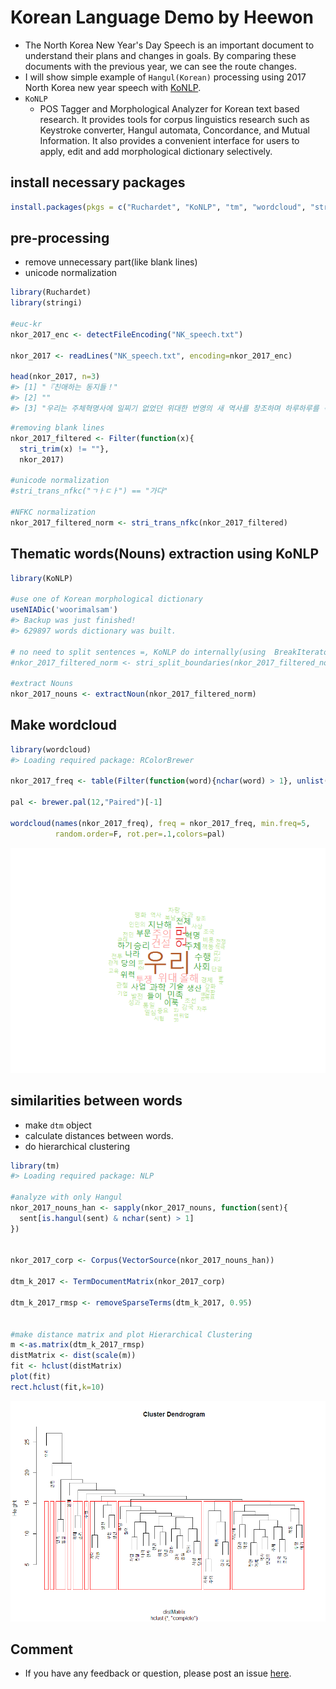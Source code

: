 Korean Language Demo by Heewon
==============================

-   The North Korea New Year's Day Speech is an important document to understand their plans and changes in goals. By comparing these documents with the previous year, we can see the route changes.
-   I will show simple example of `Hangul(Korean)` processing using 2017 North Korea new year speech with [KoNLP](https://CRAN.R-project.org/package=KoNLP).
-   `KoNLP`
    -   POS Tagger and Morphological Analyzer for Korean text based research. It provides tools for corpus linguistics research such as Keystroke converter, Hangul automata, Concordance, and Mutual Information. It also provides a convenient interface for users to apply, edit and add morphological dictionary selectively.

install necessary packages
--------------------------

``` r
install.packages(pkgs = c("Ruchardet", "KoNLP", "tm", "wordcloud", "stringi"))
```

pre-processing
--------------

-   remove unnecessary part(like blank lines)
-   unicode normalization

``` r
library(Ruchardet)
library(stringi)

#euc-kr
nkor_2017_enc <- detectFileEncoding("NK_speech.txt")

nkor_2017 <- readLines("NK_speech.txt", encoding=nkor_2017_enc)

head(nkor_2017, n=3)
#> [1] "『친애하는 동지들！"                                                                                                                                                                                                                                                                                                                                                                                                                                                                    
#> [2] ""                                                                                                                                                                                                                                                                                                                                                                                                                                                                                       
#> [3] "우리는 주체혁명사에 일찌기 없었던 위대한 번영의 새 역사를 창조하며 하루하루를 격동적인 투쟁의 날과 날로 빛내인 2016년을 보내고 새해 2017년을 맞이합니다. 위대한 인민이 안아온 자랑찬 기적의 위대한 한해를 긍지높이 돌이켜보는 뜻깊은 이 자리에서 나는 당과 사상도 뜻도 의지도 하나가 되여 기쁨과 아픔도 함께 나누고 생사운명을 같이하며 역사에 유례없는 만난시련을 웃으며 헤쳐온 전체 조선인민에게 가장 숭엄한 마음으로 뜨거운 인사를 보내며 희망찬 새해의 영광과 축복을 삼가 드립니다."
```

``` r
#removing blank lines
nkor_2017_filtered <- Filter(function(x){
  stri_trim(x) != ""}, 
  nkor_2017)

#unicode normalization 
#stri_trans_nfkc("ㄱㅏㄷㅏ") == "가다"

#NFKC normalization 
nkor_2017_filtered_norm <- stri_trans_nfkc(nkor_2017_filtered)
```

Thematic words(Nouns) extraction using KoNLP
--------------------------------------------

``` r
library(KoNLP)

#use one of Korean morphological dictionary 
useNIADic('woorimalsam')
#> Backup was just finished!
#> 629897 words dictionary was built.

# no need to split sentences =, KoNLP do internally(using  BreakIterator)
#nkor_2017_filtered_norm <- stri_split_boundaries(nkor_2017_filtered_norm, type="sentence")

#extract Nouns 
nkor_2017_nouns <- extractNoun(nkor_2017_filtered_norm)
```

Make wordcloud
--------------

``` r
library(wordcloud)
#> Loading required package: RColorBrewer

nkor_2017_freq <- table(Filter(function(word){nchar(word) > 1}, unlist(nkor_2017_nouns)))

pal <- brewer.pal(12,"Paired")[-1]

wordcloud(names(nkor_2017_freq), freq = nkor_2017_freq, min.freq=5,
          random.order=F, rot.per=.1,colors=pal)
```

![](README-unnamed-chunk-6-1.png)

similarities between words
--------------------------

-   make `dtm` object
-   calculate distances between words.
-   do hierarchical clustering

``` r
library(tm)
#> Loading required package: NLP

#analyze with only Hangul 
nkor_2017_nouns_han <- sapply(nkor_2017_nouns, function(sent){
  sent[is.hangul(sent) & nchar(sent) > 1]
})


nkor_2017_corp <- Corpus(VectorSource(nkor_2017_nouns_han))

dtm_k_2017 <- TermDocumentMatrix(nkor_2017_corp)

dtm_k_2017_rmsp <- removeSparseTerms(dtm_k_2017, 0.95)


#make distance matrix and plot Hierarchical Clustering
m <-as.matrix(dtm_k_2017_rmsp)
distMatrix <- dist(scale(m))
fit <- hclust(distMatrix)
plot(fit)
rect.hclust(fit,k=10)
```

![](README-unnamed-chunk-7-1.png)

Comment
-------

-   If you have any feedback or question, please post an issue [here](https://github.com/ropensci/textworkshop17/issues).
